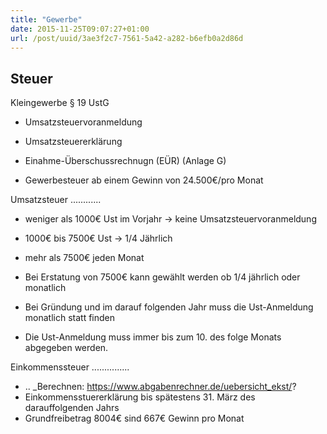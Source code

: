 ```yaml
---
title: "Gewerbe"
date: 2015-11-25T09:07:27+01:00
url: /post/uuid/3ae3f2c7-7561-5a42-a282-b6efb0a2d86d
---
```


## Steuer

Kleingewerbe § 19 UstG

- Umsatzsteuervoranmeldung
- Umsatzsteuererklärung
- Einahme-Überschussrechnugn (EÜR) (Anlage G)

- Gewerbesteuer ab einem Gewinn von 24.500€/pro Monat

Umsatzsteuer
............

- weniger als 1000€ Ust im Vorjahr -> keine Umsatzsteuervoranmeldung
- 1000€ bis 7500€ Ust -> 1/4 Jährlich
- mehr als 7500€ jeden Monat
- Bei Erstatung von 7500€ kann gewählt werden ob 1/4 jährlich oder monatlich

- Bei Gründung und im darauf folgenden Jahr muss die Ust-Anmeldung monatlich statt finden
- Die Ust-Anmeldung muss immer bis zum 10. des folge Monats abgegeben werden.

Einkommenssteuer
...............

- .. \_Berechnen: https://www.abgabenrechner.de/uebersicht_ekst/?
- Einkommensstuererklärung bis spätestens 31. März des darauffolgenden Jahrs
- Grundfreibetrag 8004€ sind 667€ Gewinn pro Monat
